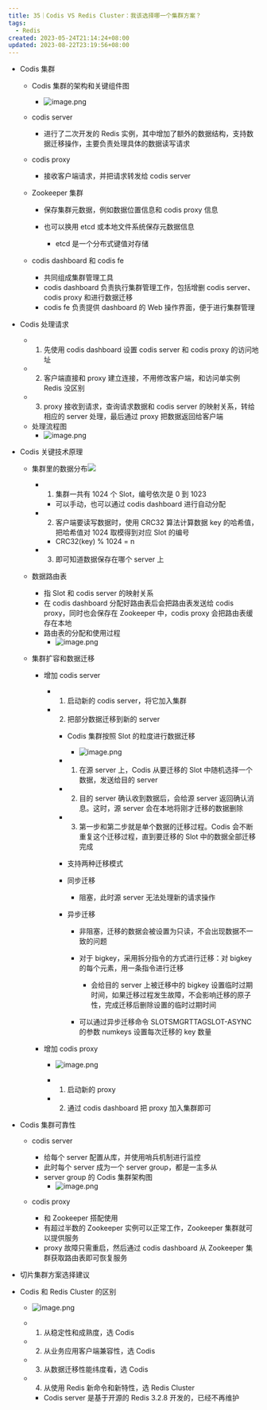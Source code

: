 ```yaml
---
title: 35｜Codis VS Redis Cluster：我该选择哪一个集群方案？
tags:
  - Redis
created: 2023-05-24T21:14:24+08:00
updated: 2023-08-22T23:19:56+08:00
---
```


- Codis 集群

  - Codis 集群的架构和关键组件图
    - ![image.png](https://cdn.jsdelivr.net/gh/11ze/static/images/redis-35-1.png)

  - codis server

    - 进行了二次开发的 Redis 实例，其中增加了额外的数据结构，支持数据迁移操作，主要负责处理具体的数据读写请求

  - codis proxy

    - 接收客户端请求，并把请求转发给 codis server

  - Zookeeper 集群

    - 保存集群元数据，例如数据位置信息和 codis proxy 信息
    - 也可以换用 etcd 或本地文件系统保存元数据信息

      - etcd 是一个分布式键值对存储

  - codis dashboard 和 codis fe

    - 共同组成集群管理工具
    - codis dashboard 负责执行集群管理工作，包括增删 codis server、codis proxy 和进行数据迁移
    - codis fe 负责提供 dashboard 的 Web 操作界面，便于进行集群管理

- Codis 处理请求

  - 1. 先使用 codis dashboard 设置 codis server 和 codis proxy 的访问地址
  - 2. 客户端直接和 proxy 建立连接，不用修改客户端，和访问单实例 Redis 没区别
  - 3. proxy 接收到请求，查询请求数据和 codis server 的映射关系，转给相应的 server 处理，最后通过 proxy 把数据返回给客户端
  - 处理流程图
    - ![image.png](https://cdn.jsdelivr.net/gh/11ze/static/images/redis-35-2.png)


- Codis 关键技术原理

  - 集群里的数据分布![](https://cdn.nlark.com/yuque/0/2022/png/958759/1667536105553-b0b66bcb-0c24-46eb-8cb7-104e37aabcce.png)

    - 1. 集群一共有 1024 个 Slot，编号依次是 0 到 1023

      - 可以手动，也可以通过 codis dashboard 进行自动分配

    - 2. 客户端要读写数据时，使用 CRC32 算法计算数据 key 的哈希值，把哈希值对 1024 取模得到对应 Slot 的编号

      - CRC32(key) % 1024 = n

    - 3. 即可知道数据保存在哪个 server 上

  - 数据路由表

    - 指 Slot 和 codis server 的映射关系
    - 在 codis dashboard 分配好路由表后会把路由表发送给 codis proxy，同时也会保存在 Zookeeper 中，codis proxy 会把路由表缓存在本地
    - 路由表的分配和使用过程
      - ![image.png](https://cdn.jsdelivr.net/gh/11ze/static/images/redis-35-3.png)

  - 集群扩容和数据迁移

    - 增加 codis server

      - 1. 启动新的 codis server，将它加入集群
      - 2. 把部分数据迁移到新的 server

        - Codis 集群按照 Slot 的粒度进行数据迁移
          - ![image.png](https://cdn.jsdelivr.net/gh/11ze/static/images/redis-35-4.png)

        - 1. 在源 server 上，Codis 从要迁移的 Slot 中随机选择一个数据，发送给目的 server
        - 2. 目的 server 确认收到数据后，会给源 server 返回确认消息。这时，源 server 会在本地将刚才迁移的数据删除
        - 3. 第一步和第二步就是单个数据的迁移过程。Codis 会不断重复这个迁移过程，直到要迁移的 Slot 中的数据全部迁移完成
        - 支持两种迁移模式
        - 同步迁移

          - 阻塞，此时源 server 无法处理新的请求操作

        - 异步迁移

          - 非阻塞，迁移的数据会被设置为只读，不会出现数据不一致的问题
          - 对于 bigkey，采用拆分指令的方式进行迁移：对 bigkey 的每个元素，用一条指令进行迁移

            - 会给目的 server 上被迁移中的 bigkey 设置临时过期时间，如果迁移过程发生故障，不会影响迁移的原子性，完成迁移后删除设置的临时过期时间

          - 可以通过异步迁移命令 SLOTSMGRTTAGSLOT-ASYNC 的参数 numkeys 设置每次迁移的 key 数量

    - 增加 codis proxy
      - ![image.png](https://cdn.jsdelivr.net/gh/11ze/static/images/redis-35-5.png)

      - 1. 启动新的 proxy
      - 2. 通过 codis dashboard 把 proxy 加入集群即可

- Codis 集群可靠性

  - codis server

    - 给每个 server 配置从库，并使用哨兵机制进行监控
    - 此时每个 server 成为一个 server group，都是一主多从
    - server group 的 Codis 集群架构图
      - ![image.png](https://cdn.jsdelivr.net/gh/11ze/static/images/redis-35-6.png)


  - codis proxy

    - 和 Zookeeper 搭配使用
    - 有超过半数的 Zookeeper 实例可以正常工作，Zookeeper 集群就可以提供服务
    - proxy 故障只需重启，然后通过 codis dashboard 从 Zookeeper 集群获取路由表即可恢复服务

- 切片集群方案选择建议

- Codis 和 Redis Cluster 的区别
  - ![image.png](https://cdn.jsdelivr.net/gh/11ze/static/images/redis-35-7.png)

  - 1. 从稳定性和成熟度，选 Codis
  - 2. 从业务应用客户端兼容性，选 Codis
  - 3. 从数据迁移性能纬度看，选 Codis
  - 4. 从使用 Redis 新命令和新特性，选 Redis Cluster

    - Codis server 是基于开源的 Redis 3.2.8 开发的，已经不再维护
